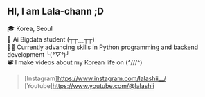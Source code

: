 ## HI, I am Lala-chann ;D

🎓 Korea, Seoul<br/>
🎯 Ai Bigdata student (┬┬﹏┬┬)<br/>
👩‍💻 Currently advancing skills in Python programming and backend development ╰(*°▽°*)╯<br/>
📽️ I make videos about my Korean life on (^///^)<br/>
  > [Instagram]https://www.instagram.com/lalashii__/<br/>
  > [Youtube]https://www.youtube.com/@lalashii<br/>
